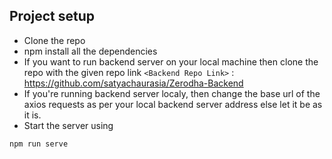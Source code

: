 ## Project setup
- Clone the repo
- npm install all the dependencies 
- If you want to run backend server on your local machine then clone the repo with the given repo link
`<Backend Repo Link>` : <https://github.com/satyachaurasia/Zerodha-Backend>
- If you're running backend server localy, then change the base url of the axios requests as per your local backend server address else let it be as it is. 
- Start the server using
```
npm run serve
```
